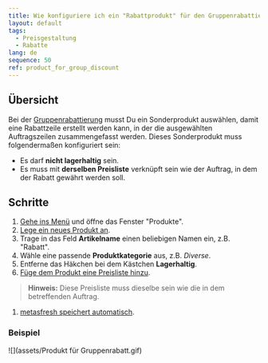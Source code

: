 ```yaml
---
title: Wie konfiguriere ich ein "Rabattprodukt" für den Gruppenrabattierungsprozess?
layout: default
tags:
  - Preisgestaltung
  - Rabatte
lang: de
sequence: 50
ref: product_for_group_discount
---
```


## Übersicht
Bei der [Gruppenrabattierung](Auftragszeilengruppenrabatt) musst Du ein Sonderprodukt auswählen, damit eine Rabattzeile erstellt werden kann, in der die ausgewählten Auftragszeilen zusammengefasst werden. Dieses Sonderprodukt muss folgendermaßen konfiguriert sein:
-	Es darf **nicht lagerhaltig** sein.
-	Es muss mit **derselben Preisliste** verknüpft sein wie der Auftrag, in dem der Rabatt gewährt werden soll.

## Schritte
1. [Gehe ins Menü](Menu) und öffne das Fenster "Produkte".
1. [Lege ein neues Produkt an](Neuer_Datensatz_Fenster_Webui).
1. Trage in das Feld **Artikelname** einen beliebigen Namen ein, z.B. "Rabatt".
1. Wähle eine passende **Produktkategorie** aus, z.B. *Diverse*.
1. Entferne das Häkchen bei dem Kästchen **Lagerhaltig**.
1. [Füge dem Produkt eine Preisliste hinzu](ProduktPreis).
 >**Hinweis:** Diese Preisliste muss dieselbe sein wie die in dem betreffenden Auftrag.

1. [metasfresh speichert automatisch](Speicheranzeige).

### Beispiel
![](assets/Produkt für Gruppenrabatt.gif)
